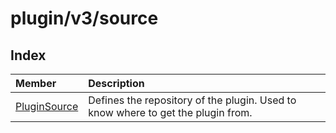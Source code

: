 # plugin/v3/source

## Index

| Member | Description |
| :------ | :------ |
| [PluginSource](enumerations/PluginSource.md) | Defines the repository of the plugin. Used to know where to get the plugin from. |
